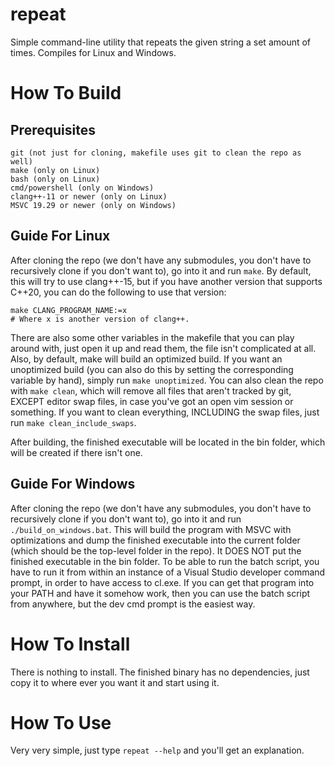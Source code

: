 # repeat
Simple command-line utility that repeats the given string a set amount of times. Compiles for Linux and Windows.

# How To Build

## Prerequisites
```
git (not just for cloning, makefile uses git to clean the repo as well)
make (only on Linux)
bash (only on Linux)
cmd/powershell (only on Windows)
clang++-11 or newer (only on Linux)
MSVC 19.29 or newer (only on Windows)
```

## Guide For Linux
After cloning the repo (we don't have any submodules, you don't have to recursively clone if you don't want to), go into it and run ```make```.
By default, this will try to use clang++-15, but if you have another version that supports C++20, you can do the following to use that version:
```
make CLANG_PROGRAM_NAME:=x
# Where x is another version of clang++.
```
There are also some other variables in the makefile that you can play around with, just open it up and read them, the file isn't complicated at all.
Also, by default, make will build an optimized build. If you want an unoptimized build (you can also do this by setting the corresponding variable by hand),
simply run ```make unoptimized```.
You can also clean the repo with ```make clean```, which will remove all files that aren't tracked by git, EXCEPT editor swap files, in case you've got an open vim session or something.
If you want to clean everything, INCLUDING the swap files, just run ```make clean_include_swaps```.

After building, the finished executable will be located in the bin folder, which will be created if there isn't one.

## Guide For Windows
After cloning the repo (we don't have any submodules, you don't have to recursively clone if you don't want to), go into it and run ```./build_on_windows.bat```.
This will build the program with MSVC with optimizations and dump the finished executable into the current folder (which should be the top-level folder in the repo).
It DOES NOT put the finished executable in the bin folder.
To be able to run the batch script, you have to run it from within an instance of a Visual Studio developer command prompt, in order to have access to cl.exe.
If you can get that program into your PATH and have it somehow work, then you can use the batch script from anywhere, but the dev cmd prompt is the easiest way.

# How To Install
There is nothing to install. The finished binary has no dependencies, just copy it to where ever you want it and start using it.

# How To Use
Very very simple, just type ```repeat --help``` and you'll get an explanation.
